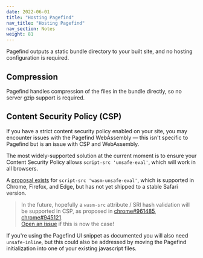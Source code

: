 ```yaml
---
date: 2022-06-01
title: "Hosting Pagefind"
nav_title: "Hosting Pagefind"
nav_section: Notes
weight: 81
---
```


Pagefind outputs a static bundle directory to your built site, and no hosting configuration is required.

## Compression

Pagefind handles compression of the files in the bundle directly, so no server gzip support is required.

## Content Security Policy (CSP)

If you have a strict content security policy enabled on your site, you may encounter issues with the Pagefind WebAssembly — this isn't specific to Pagefind but is an issue with CSP and WebAssembly.

The most widely-supported solution at the current moment is to ensure your Content Security Policy allows `script-src 'unsafe-eval'`, which will work in all browsers.

A [proposal exists](https://github.com/WebAssembly/content-security-policy/blob/main/proposals/CSP.md) for `script-src 'wasm-unsafe-eval'`, which is supported in Chrome, Firefox, and Edge, but has not yet shipped to a stable Safari version.

> In the future, hopefully a `wasm-src` attribute / SRI hash validation will be supported in CSP, as proposed in [chrome#961485](https://bugs.chromium.org/p/chromium/issues/detail?id=961485), [chrome#945121](https://bugs.chromium.org/p/chromium/issues/detail?id=945121).  
[Open an issue](https://github.com/CloudCannon/pagefind/issues) if this is now the case!

If you're using the Pagefind UI snippet as documented you will also need `unsafe-inline`, but this could also be addressed by moving the Pagefind initialization into one of your existing javascript files.
